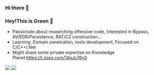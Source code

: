 ### Hi there 👋

<!--
**INotGreen/INotGreen** is a ✨ _special_ ✨ repository because its `README.md` (this file) appears on your GitHub profile.

Here are some ideas to get you started:

- 🔭 I’m currently working on ...
- 🌱 I’m currently learning ...
- 👯 I’m looking to collaborate on ...
- 🤔 I’m looking for help with ...
- 💬 Ask me about ...
- 📫 How to reach me: ...
- 😄 Pronouns: ...
- ⚡ Fun fact: ...
-->

### Hey!This is Green 👋

- Passionate about researching offensive code, Interested in Bypass, AV/EDR/Persistence, RAT/C2 construction...
- Learning: Domain penetration, tools development, Focused on C/C++/.Net
- Might share some private expertise on Knowledge Planet:https://t.zsxq.com/14oJc76y0

<a>
  <img align="center" src="https://github-stats-alpha.vercel.app/api?username=INotGreen&cc=1a1b27&tc=38bdae&ic=bf91f3&bc=ffff" />
</a>
<a>
  <img align="center" src="https://github-readme-stats.vercel.app/api/top-langs/?username=INotGreen&layout=compact&show_icons=true&theme=tokyonight" />
</a>
